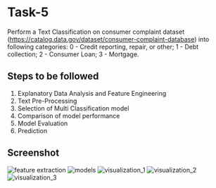 # Task-5
Perform a Text Classification on consumer complaint dataset
(https://catalog.data.gov/dataset/consumer-complaint-database) into following categories:
0 - Credit reporting, repair, or other; 1 - Debt collection; 2 - Consumer Loan; 3 - Mortgage.

## Steps to be followed 
1. Explanatory Data Analysis and Feature Engineering
2. Text Pre-Processing
3. Selection of Multi Classification model
4. Comparison of model performance
5. Model Evaluation
6. Prediction
   
## Screenshot
![feature extraction](https://github.com/user-attachments/assets/87ac2c77-e338-4267-9d99-bd7f1ba46524)
![models](https://github.com/user-attachments/assets/a544c58a-0785-41c2-ae53-4f9054fbc3f8)
![visualization_1](https://github.com/user-attachments/assets/6190a049-bb94-4374-8234-bdc253a27a63)
![visualization_2](https://github.com/user-attachments/assets/5f7e448a-916e-43aa-a763-b20181e6d6f6)
![visualization_3](https://github.com/user-attachments/assets/dd88e598-3d71-4946-9338-67b206f50170)
